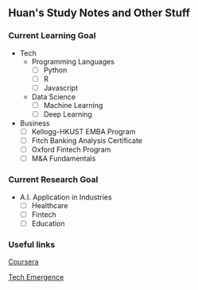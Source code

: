 ## Huan's Study Notes and Other Stuff

### Current Learning Goal

- Tech
  - Programming Languages
    - [ ] Python
    - [ ] R
    - [ ] Javascript  
  - Data Science
    - [ ] Machine Learning
    - [ ] Deep Learning

- Business
  - [ ] Kellogg-HKUST EMBA Program
  - [ ] Fitch Banking Analysis Certificate
  - [ ] Oxford Fintech Program
  - [ ] M&A Fundamentals

### Current Research Goal

- A.I. Application in Industries
  - [ ] Healthcare
  - [ ] Fintech
  - [ ] Education

### Useful links

[Coursera](https://www.coursera.org/)

[Tech Emergence](https://www.techemergence.com/)
